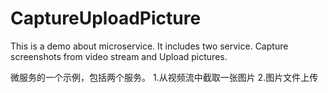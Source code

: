 # CaptureUploadPicture
This is a demo about microservice. It includes two service. Capture screenshots from video stream and Upload pictures.

微服务的一个示例，包括两个服务。
1.从视频流中截取一张图片
2.图片文件上传
